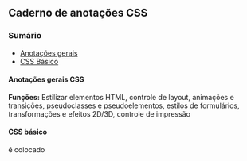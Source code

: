 ## Caderno de anotações CSS

### Sumário
- [Anotações gerais](#anotações-gerais-css)
- [CSS Básico](#css-básico)

#### Anotações gerais CSS
**Funções:**  Estilizar elementos HTML, controle de layout, animações e transições, pseudoclasses e pseudoelementos, estilos de formulários, transformações e efeitos 2D/3D, controle de impressão


#### CSS básico
é colocado <style> dentro do head 

Aonde é colocado os nomes das classes: 
```
{
    <h1 id="idTituloPrincipal" name="" class="clTituloPrincial" >Titulo Teste</h1>

    <h2 class="clTituloPrincial sublinhado">Titulo 2</h2>

    <div class="clDiv1">
}
```
CSS estilo externo : <link rel="stylesheet" href="style.css">

Aonde se coloca o CSS: Cascateamento: 
- CSS Padrão Navegador
- CSS Folhas de estilo interno e externo (interno é quando a gente abre o style com o *,#,etc e externo é um arquivo separado .css)
- CSS Inline

Sites cores:   [Color Wheel](https://color.adobe.com/pt/create/color-wheel)   
[ColorPalletes](https://coolors.co/) 

O CSS tem seletores que são colocados no style para encontrar os elementos para estilizar. Existem 5 tipos de seletores: simples, combinadores, de pseudoclasse, de pseudoelementos e de atributos.
- [Seletores simples](#seletores-simples)  
- [Seletores combinadores](#seletores-combinadores)


##### Seletores simples
Selecionam os elementos com base no id, nome, classe, etc. 
```
{
    <style>
        /* Seletor Universal*/  <!--seleciona toda a pagina-->
        *{
            margin: 0;
            padding: 0;
            border: 0;
            
        }

        /* Seletor de classe */
        .clTituloPrincial{
            color: blue;
        }

        .clDiv1{
            background-color: beige;
        }

        .clDiv2{
            height: 40px;
        }

        .clSpan1{
            background-color: brown;
        }
        .sublinhado{
            text-decoration: underline;
        }

        /* Seletor de ID */
        #idTituloPrincipal{
            color : red; 
            background-color: aqua;
        }

        /* Seletor de Tag */
        h3{
            color: blueviolet;
        }

        .linha {
            border: 1px solid black;
            display: flex; <!--transforma linha em coluna-->
        }

        .coluna1{
            border: 1px solid black;
            width: 30%;
        }

        .coluna2{
            border: 1px solid black;
            width: 70%;
        }
    </style>
}
```
##### Seletores combinadores
Seleciona os elementos com base em uma relação específica entre eles
